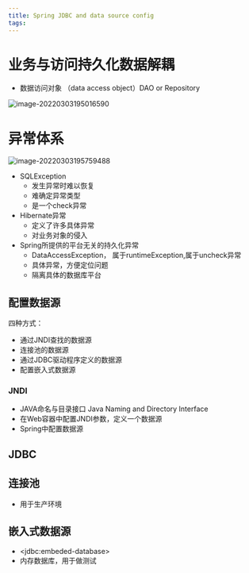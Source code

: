 ```yaml
---
title: Spring JDBC and data source config
tags:
---
```




# 业务与访问持久化数据解耦

* 数据访问对象 （data  access object）DAO or Repository

![image-20220303195016590](/home/lyk/.config/Typora/typora-user-images/image-20220303195016590.png)

#  异常体系

![image-20220303195759488](/home/lyk/.config/Typora/typora-user-images/image-20220303195759488.png)

* SQLException
  * 发生异常时难以恢复
  * 难确定异常类型
  * 是一个check异常
* Hibernate异常
  * 定义了许多具体异常
  * 对业务对象的侵入
* Spring所提供的平台无关的持久化异常
  *  DataAccessException， 属于runtimeException,属于uncheck异常
  *  具体异常，方便定位问题
  * 隔离具体的数据库平台

## 配置数据源

四种方式：

* 通过JNDI查找的数据源
* 连接池的数据源
* 通过JDBC驱动程序定义的数据源
* 配置嵌入式数据源

### JNDI

* JAVA命名与目录接口 Java Naming and Directory Interface
* 在Web容器中配置JNDI参数，定义一个数据源
* Spring中配置数据源

## JDBC

## 连接池

* 用于生产环境

## 嵌入式数据源

* \<jdbc:embeded-database\>
* 内存数据库，用于做测试

